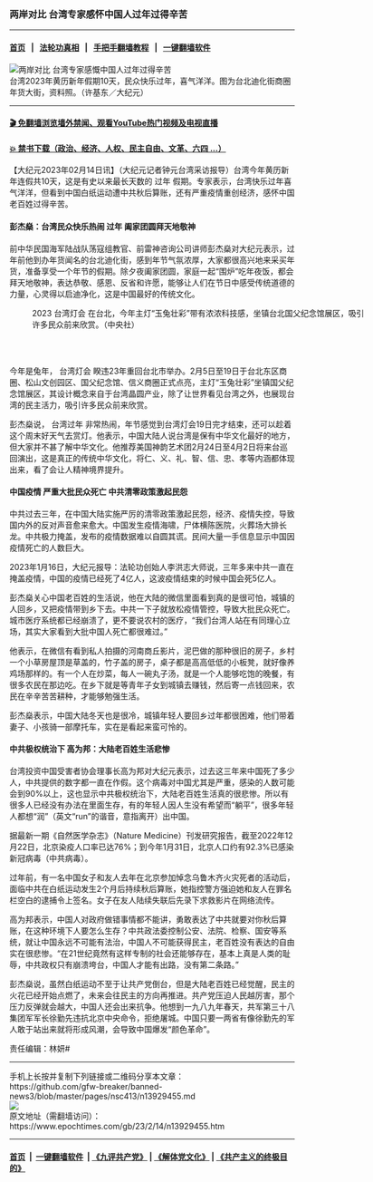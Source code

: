 ### 两岸对比 台湾专家感怀中国人过年过得辛苦
------------------------

#### [首页](https://github.com/gfw-breaker/banned-news3/blob/master/README.md) &nbsp;&nbsp;|&nbsp;&nbsp; [法轮功真相](https://github.com/begood0513/basic/blob/master/README.md)  &nbsp;&nbsp;|&nbsp;&nbsp; [手把手翻墙教程](https://github.com/gfw-breaker/guides/wiki)  &nbsp;&nbsp;|&nbsp;&nbsp; [一键翻墙软件](https://github.com/gfw-breaker/nogfw/blob/master/README.md)  



<div><img alt="两岸对比 台湾专家感慨中国人过年过得辛苦" class="attachment-djy_600_400 size-djy_600_400 wp-post-image" src="https://i.epochtimes.com/assets/uploads/2020/01/8d0f0912b4e8444db3218d219c89386a-600x400.jpg"/>
<div class="caption">
 台湾2023年黄历新年假期10天，民众快乐过年，喜气洋洋。图为台北迪化街商圈年货大街，资料照。（许基东／大纪元）
</div></div><hr/>

#### [ 🎬  免翻墙浏览墙外禁闻、观看YouTube热门视频及电视直播](https://github.com/gfw-breaker/HelloWorld)

#### [ 💥  禁书下载（政治、经济、人权、民主自由、文革、六四 ...）](https://github.com/gfw-breaker/books/blob/master/README.md)

<div><p>
 【大纪元2023年02月14日讯】（大纪元记者钟元台湾采访报导）台湾今年黄历新年连假共10天，这是有史以来最长天数的
 <ok href="https://www.epochtimes.com/gb/tag/%E8%BF%87%E5%B9%B4.html">
  过年
 </ok>
 假期。专家表示，台湾快乐过年喜气洋洋，但看到中国白纸运动遭中共秋后算账，还有严重疫情重创经济，感怀中国老百姓过得辛苦。
</p>
<h4>
 彭杰燊：台湾民众快乐热闹
 <ok href="https://www.epochtimes.com/gb/tag/%E8%BF%87%E5%B9%B4.html">
  过年
 </ok>
 阖家团圆拜天地敬神
</h4>
<p>
 前中华民国海军陆战队荡寇组教官、前雷神咨询公司讲师彭杰燊对大纪元表示，过年前他到办年货闻名的台北迪化街，感到年节气氛浓厚，大家都很高兴地来采买年货，准备享受一个年节的假期。除夕夜阖家团圆，家庭一起“围炉”吃年夜饭，都会拜天地敬神，表达恭敬、感恩、反省和许愿，能够让人们在节日中感受传统道德的力量，心灵得以启迪净化，这是中国最好的传统文化。
</p>
<figure aria-describedby="caption-attachment-13928072" class="wp-caption aligncenter" id="attachment_13928072" style="width: 600px">
 <ok href="https://i.epochtimes.com/assets/uploads/2023/02/id13928072-599594.jpg" target="_blank">
  <img alt="" class="size-large wp-image-13928072" src="https://i.epochtimes.com/assets/uploads/2023/02/id13928072-599594-600x400.jpg"/>
 </ok>
 <br/><figcaption class="wp-caption-text" id="caption-attachment-13928072">
  2023
  <ok href="https://www.epochtimes.com/gb/tag/%E5%8F%B0%E6%B9%BE%E7%81%AF%E4%BC%9A.html">
   台湾灯会
  </ok>
  在台北，今年主灯“玉兔壮彩”带有浓浓科技感，坐镇台北国父纪念馆展区，吸引许多民众前来欣赏。（中央社）
 </figcaption><br/>
</figure><br/>
<p>
 今年是兔年，
 <ok href="https://www.epochtimes.com/gb/tag/%E5%8F%B0%E6%B9%BE%E7%81%AF%E4%BC%9A.html">
  台湾灯会
 </ok>
 睽违23年重回台北市举办。2月5日至19日于台北东区商圈、松山文创园区、国父纪念馆、信义商圈正式点亮，主灯“玉兔壮彩”坐镇国父纪念馆展区，其设计概念来自于台湾晶圆产业，除了让世界看见台湾之外，也展现台湾的民主活力，吸引许多民众前来欣赏。
</p>
<p>
 彭杰燊说，
 <ok href="https://www.epochtimes.com/gb/tag/%E5%8F%B0%E6%B9%BE%E8%BF%87%E5%B9%B4.html">
  台湾过年
 </ok>
 非常热闹，年节感觉到台湾灯会19日完才结束，还可以趁着这个周末好天气去赏灯。他表示，中国大陆人说台湾是保有中华文化最好的地方，但大家并不甚了解中华文化。他推荐美国神韵艺术团2月24日至4月2日将来台巡回演出，这是真正的传统中华文化，将仁、义、礼、智、信、忠、孝等内涵都体现出来，看了会让人精神境界提升。
</p>
<h4>
 <ok href="https://www.epochtimes.com/gb/tag/%E4%B8%AD%E5%9B%BD%E7%96%AB%E6%83%85.html">
  中国疫情
 </ok>
 严重大批民众死亡 中共清零政策激起民怨
</h4>
<p>
 中共过去三年，在中国大陆实施严厉的清零政策激起民怨，经济、疫情失控，导致国内外的反对声音愈来愈大。中国发生疫情海啸，尸体横陈医院，火葬场大排长龙。中共极力掩盖，发布的疫情数据难以自圆其谎。民间大量一手信息显示中国因疫情死亡的人数巨大。
</p>
<p>
 2023年1月16日，大纪元报导：法轮功创始人李洪志大师说，三年多来中共一直在掩盖疫情，中国的疫情已经死了4亿人，这波疫情结束的时候中国会死5亿人。
</p>
<p>
 彭杰燊关心中国老百姓的生活说，他在大陆的微信里面看到真的是很可怕，城镇的人回乡，又把疫情带到乡下去。中共一下子就放松疫情管控，导致大批民众死亡。城市医疗系统都已经崩溃了，更不要说农村的医疗，“我们台湾人站在有同理心立场，其实大家看到大批中国人死亡都很难过。”
</p>
<p>
 他表示，在微信有看到私人拍摄的河南商丘影片，泥巴做的那种很旧的房子，乡村一个小草房屋顶是草盖的，竹子盖的房子，桌子都是高高低低的小板凳，就好像养鸡场那样的。有一个人在炒菜，每人一碗丸子汤，就是一个人能够吃饱的晚餐，有很多农民在那边吃。在乡下就是等青年子女到城镇去赚钱，然后寄一点钱回来，农民在辛辛苦苦耕种，才能够勉强生活。
</p>
<p>
 彭杰燊表示，中国大陆冬天也是很冷，城镇年轻人要回乡过年都很困难，他们带着妻子、小孩骑一部摩托车，实在是看起来蛮可怜的。
</p>
<h4>
 中共极权统治下 高为邦：大陆老百姓生活悲惨
</h4>
<p>
 台湾投资中国受害者协会理事长高为邦对大纪元表示，过去这三年来中国死了多少人，中共提供的数字都一直在作假。这个病毒对中国尤其是严重，感染的人数可能会到90%以上，这也显示中共极权统治下，大陆老百姓生活真的很悲惨。所以有很多人已经没有办法在里面生存，有的年轻人因人生没有希望而“躺平”，很多年轻人都想“润”（英文“run”的谐音，意指离开）出中国。
</p>
<p>
 据最新一期《自然医学杂志》（Nature Medicine）刊发研究报告，截至2022年12月22日，北京染疫人口率已达76%；到今年1月31日，北京人口约有92.3%已感染新冠病毒（中共病毒）。
</p>
<p>
 过年前，有一名中国女子和友人去年在北京参加悼念乌鲁木齐火灾死者的活动后，面临中共在白纸运动发生2个月后持续秋后算账，她指控警方强迫她和友人在罪名栏空白的逮捕令上签名。女子在友人陆续失联后先录下求救影片在网络流传。
</p>
<p>
 高为邦表示，中国人对政府做错事情都不能讲，勇敢表达了中共就要对你秋后算账，在这种环境下人要怎么生存？中共政法委控制公安、法院、检察、国安等系统，就让中国永远不可能有法治，中国人不可能获得民主，老百姓没有表达的自由实在很悲惨。“在21世纪竟然有这样专制的社会还能够存在，基本上真是人类的耻辱，中共政权只有崩溃垮台，中国人才能有出路，没有第二条路。”
</p>
<p>
 彭杰燊说，虽然白纸运动不至于让共产党倒台，但是大陆老百姓已经觉醒，民主的火花已经开始点燃了，未来会往民主的方向再推进。共产党压迫人民越厉害，那个压力反弹就会越大，中国人还会出来抗争。他想到一九八九年春天，共军第三十八集团军军长徐勤先违抗北京中央命令，拒绝屠城。中国只要一两省有像徐勤先的军人敢于站出来就将形成风潮，会导致中国爆发“颜色革命”。
</p>
<p>
 责任编辑：林妍#
</p>
</div>
<hr/>
手机上长按并复制下列链接或二维码分享本文章：<br/>
https://github.com/gfw-breaker/banned-news3/blob/master/pages/nsc413/n13929455.md <br/>
<a href='https://github.com/gfw-breaker/banned-news3/blob/master/pages/nsc413/n13929455.md'><img src='https://github.com/gfw-breaker/banned-news3/blob/master/pages/nsc413/n13929455.md.png'/></a> <br/>
原文地址（需翻墙访问）：https://www.epochtimes.com/gb/23/2/14/n13929455.htm


------------------------
#### [首页](https://github.com/gfw-breaker/banned-news3/blob/master/README.md) &nbsp;|&nbsp; [一键翻墙软件](https://github.com/gfw-breaker/nogfw/blob/master/README.md) &nbsp;| [《九评共产党》](https://github.com/gfw-breaker/9ping.md/blob/master/README.md#九评之一评共产党是什么) | [《解体党文化》](https://github.com/gfw-breaker/jtdwh.md/blob/master/README.md) | [《共产主义的终极目的》](https://github.com/gfw-breaker/gczydzjmd.md/blob/master/README.md)


<img src='http://gfw-breaker.win/banned-news3/pages/nsc413/n13929455.md' width='0px' height='0px'/>